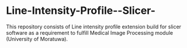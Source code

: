 # Line-Intensity-Profile--Slicer-
This repository consists of Line intensity profile extension build for slicer software as a requirement to fulfill Medical Image Processing module (University of Moratuwa).
